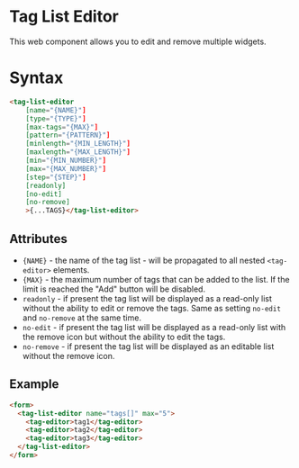 # Tag List Editor

This web component allows you to edit and remove multiple [<tag-editor>](:ref:wc:tag-editor) widgets.

# Syntax

```html
<tag-list-editor 
    [name="{NAME}"]
    [type="{TYPE}"] 
    [max-tags="{MAX}"]
    [pattern="{PATTERN}"]
    [minlength="{MIN_LENGTH}"]
    [maxlength="{MAX_LENGTH}"]
    [min="{MIN_NUMBER}"]
    [max="{MAX_NUMBER}"]
    [step="{STEP}"]
    [readonly]
    [no-edit]
    [no-remove]
    >{...TAGS}</tag-list-editor>
```

## Attributes

- `{NAME}` - the name of the tag list - will be propagated to all nested `<tag-editor>` elements.
- `{MAX}` - the maximum number of tags that can be added to the list. If the limit is reached the "Add" button will be disabled.
- `readonly` - if present the tag list will be displayed as a read-only list without the ability to edit or remove the tags. Same as setting `no-edit` and `no-remove` at the same time.
- `no-edit` - if present the tag list will be displayed as a read-only list with the remove icon but without the ability to edit the tags.
- `no-remove` - if present the tag list will be displayed as an editable list without the remove icon.

## Example

```html
<form>
  <tag-list-editor name="tags[]" max="5">
    <tag-editor>tag1</tag-editor>
    <tag-editor>tag2</tag-editor>
    <tag-editor>tag3</tag-editor>
  </tag-list-editor>
</form>
